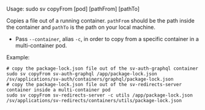Usage: sudo sv copyFrom [pod] [pathFrom] [pathTo]

Copies a file out of a running container. `pathFrom` should be the path inside the container and `pathTo` is the path on your local machine.

* Pass `--container`, alias `-c`, in order to copy from a specific container in a multi-container pod.

Example:
```
# copy the package-lock.json file out of the sv-auth-graphql container
sudo sv copyFrom sv-auth-graphql /app/package-lock.json /sv/applications/sv-auth/containers/graphql/package-lock.json
# copy the package-lock.json file out of the sv-redirects-server container inside a multi-container pod
sudo sv copyFrom sv-redirects-server -c utils /app/package-lock.json /sv/applications/sv-redirects/containers/utils/package-lock.json
```